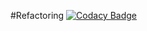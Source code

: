 #Refactoring
[![Codacy Badge](https://app.codacy.com/project/badge/Grade/337a46d6709d43439ec24b1900dfb132)](https://www.codacy.com/gh/Paul-Finch/Refactoring/dashboard?utm_source=github.com&amp;utm_medium=referral&amp;utm_content=Paul-Finch/Refactoring&amp;utm_campaign=Badge_Grade)